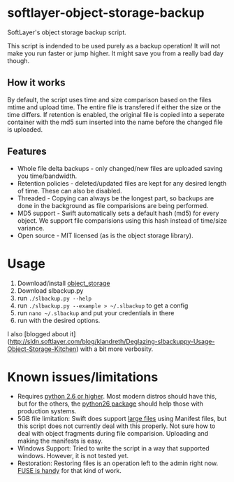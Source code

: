 softlayer-object-storage-backup
===============================

SoftLayer's object storage backup script.

This script is indended to be used purely as a backup operation!
It will not make you run faster or jump higher.  It might save you from a really
bad day though.


How it works
-------------

By default, the script uses time and size comparison based on the files mtime and upload time. The
entire file is transfered if either the size or the time differs.  If retention is enabled, the original file
is copied into a seperate container with the md5 sum inserted into the name before the changed file is uploaded.


Features
--------

* Whole file delta backups - only changed/new files are uploaded saving you time/bandwidth.
* Retention policies - deleted/updated files are kept for any desired length of time.  These can also be disabled.
* Threaded - Copying can always be the longest part, so backups are done in the background as 
file comparisions are being performed.
* MD5 support - Swift automatically sets a default hash (md5) for every object.  We support file
comparisions using this hash instead of time/size variance.
* Open source - MIT licensed (as is the object storage library).

Usage
=====

1. Download/install [object_storage](https://github.com/softlayer/softlayer-object-storage-python)
2. Download slbackup.py
3. run ```./slbackup.py --help```
4. run ```./slbackup.py --example > ~/.slbackup``` to get a config
5. run ```nano ~/.slbackup``` and put your credentials in there
6. run with the desired options.

I also [blogged about it] (http://sldn.softlayer.com/blog/klandreth/Deglazing-slbackuppy-Usage-Object-Storage-Kitchen)
with a bit more verbosity.

Known issues/limitations
========================

* Requires [python 2.6 or higher](https://github.com/softlayer/softlayer-object-storage-backup/issues/5).  Most modern distros should have this, but for the others, the 
[python26 package](http://dl.fedoraproject.org/pub/epel/5/x86_64/repoview/python26.html) should help those 
with production systems.
* 5GB file limitation: Swift does support [large files](http://swift.openstack.org/overview_large_objects.html) 
using Manifest files, but this script does not currently deal with this properly.  Not sure how to deal with
object fragments during file comparision.  Uploading and making the manifests is easy.
* Windows Support:  Tried to write the script in a way that supported windows.  However, it is not tested yet.
* Restoration: Restoring files is an operation left to the admin right now. 
[FUSE is handy](https://github.com/redbo/cloudfuse) for that kind of work.

